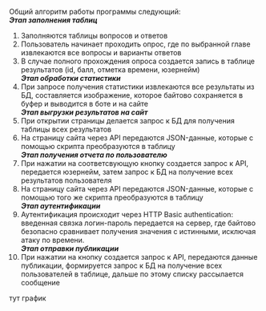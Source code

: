 Общий алгоритм работы программы следующий: <br>
**_Этап заполнения таблиц_** <br>
1. Заполняются таблицы вопросов и ответов <br>
2. Пользователь начинает проходить опрос, где по выбранной главе извлекаются все вопросы и варианты ответов <br>
3. В случае полного прохождения опроса создается запись в таблице результатов (id, балл, отметка времени, юзернейм) <br>
**_Этап обработки статистики_** <br>
4. При запросе получения статистики извлекаются все результаты из БД, составляется изображение, которое байтово сохраняется в буфер и выводится в боте и на сайте <br>
**_Этап выгрузки результатов на сайт_** <br>
5. При открытии страницы делается запрос к БД для получения таблицы всех результатов <br>
6. На страницу сайта через API передаются JSON-данные, которые с помощью скрипта преобразуются в таблицу <br>
**_Этап получения отчета по пользователю_** <br>
7. При нажатии на соответсвующую кнопку создается запрос к API, передается юзернейм, затем запрос к БД на получение всех результатов пользователя<br>
8. На страницу сайта через API передаются JSON-данные, которые с помощью того же скрипта преобразуются в таблицу<br>
**_Этап аутентификации_** <br>
9. Аутентификация происходит через HTTP Basic authentication: введенная связка логин-пароль передается на сервер, где байтово безопасно сравнивает получения значения с истинными, исключая атаку по времени. <br>
**_Этап отправки публикации_** <br>
10. При нажатии на кнопку создается запрос к API, передаются данные публикации, формируется запрос к БД на получение всех пользователей в таблице, дальше по этому списку рассылается сообщение <br>

тут график